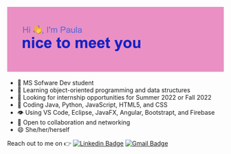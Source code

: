 ![alt text](https://github.com/pfarias45/pfarias45/blob/main/header.png)

- 🔭 MS Sofware Dev student
- 🤔 Learning object-oriented programming and data structures
- 👯 Looking for internship opportunities for Summer 2022 or Fall 2022
- 🌱 Coding Java, Python, JavaScript, HTML5, and CSS
- 👁️ Using VS Code, Eclipse, JavaFX, Angular, Bootstrapt, and Firebase 
- 💬 Open to collaboration and networking
- 😄 She/her/herself

Reach out to me on :point_right: [![Linkedin Badge](https://img.shields.io/badge/-Linkedin-4169E1?style=flat-square&logo=Linkedin&logoColor=white&&link=https://www.linkedin.com/in/vividha-rawat-761905143/)](https://www.linkedin.com/in/paula-farias-18142588/)
[![Gmail Badge](https://img.shields.io/badge/-Gmail-c14438?style=flat-square&logo=Gmail&logoColor=white&link=mailto:rvividha@gmail.com)](mailto:paula.farias45@gmail.com)
